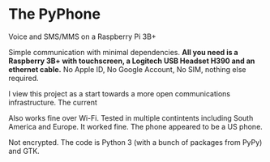 # The PyPhone
Voice and SMS/MMS on a Raspberry Pi 3B+

Simple communication with minimal dependencies.  **All you need is a Raspberry 3B+ with touchscreen, a Logitech USB Headset H390 and an ethernet cable.**  No Apple ID, No Google Account, No SIM, nothing else required.

I view this project as a start towards a more open communications infrastructure.  The current

Also works fine over Wi-Fi.  Tested in multiple contintents including South America and Europe.  It worked fine. The phone appeared to be a US phone.

Not encrypted.
The code is Python 3 (with a bunch of packages from PyPy) and GTK.  
